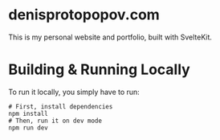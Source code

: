 # denisprotopopov.com

This is my personal website and portfolio, built with SvelteKit.

# Building & Running Locally

To run it locally, you simply have to run:

```shell
# First, install dependencies
npm install
# Then, run it on dev mode
npm run dev
```
